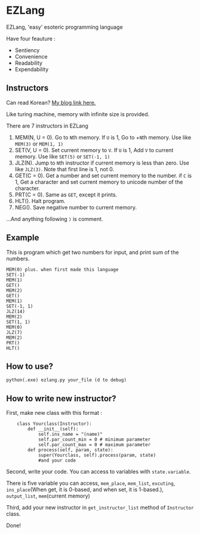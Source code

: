 # EZLang
EZLang, 'easy' esoteric programming language

Have four feauture : 
 - Sentiency
 - Convenience
 - Readability
 - Expendability

## Instructors
Can read Korean? [My blog link here.](https://dhnam0502.blog.me/221068174333)

Like turing machine, memory with infinite size is provided.

There are 7 instructors in EZLang

 1. MEM(N, U = 0). Go to `N`th memory. If `U` is 1, Go to +`N`th memory. Use like `MEM(3)` or `MEM(1, 1)`
 2. SET(V, U = 0). Set current memory to `V`. If `U` is 1, Add `V` to current memory. Use like `SET(5)` or `SET(-1, 1)`
 3. JLZ(N). Jump to `N`th instructor if current memory is less than zero. Use like `JLZ(3)`. Note that first line is 1, not 0.
 4. GET(C = 0). Get a number and set current memory to the number. if `C` is 1, Get a character and set current memory to unicode number of the character.
 5. PRT(C = 0). Same as `GET`, except it prints.
 6. HLT(). Halt program.
 7. NEG(). Save negative number to current memory.
 
...And anything following `)` is comment.

## Example

This is program which get two numbers for input, and print sum of the numbers.
```
MEM(0) plus. when first made this language
SET(-1)
MEM(1)
GET()
MEM(2)
GET()
MEM(1)
SET(-1, 1)
JLZ(14)
MEM(2)
SET(1, 1)
MEM(0)
JLZ(7)
MEM(2)
PRT()
HLT()
```

## How to use?

`python(.exe) ezlang.py your_file (d to debug)`

## How to write new instructor?

First, make new class with this format : 
```
    class Yourclass(Instructor):
        def __init__(self):
            self.ins_name = "(name)"
            self.par_count_min = 0 # minimum parameter
            self.par_count_max = 0 # maximum parameter
        def process(self, param, state):
            super(Yourclass, self).process(param, state)
            #and your code
```

Second, write your code. You can access to variables with `state.variable`.

There is five variable you can access, `mem_place`, `mem_list`, `excuting`, `ins_place`(When get, it is 0-based, and when set, it is 1-based.), `output_list`, `mem`(current memory)

Third, add your new instructor in `get_instructor_list` method of `Instructor` class.

Done!
